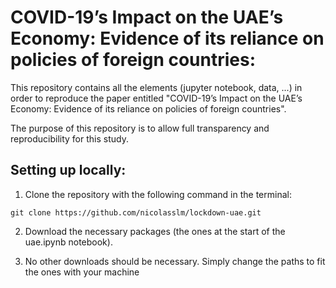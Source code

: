# **COVID-19’s Impact on the UAE’s Economy: Evidence of its reliance on policies of foreign countries:**

This repository contains all the elements (jupyter notebook, data, ...) in order to reproduce the paper entitled "COVID-19’s Impact on the UAE’s Economy: Evidence of its reliance on policies of foreign countries".

The purpose of this repository is to allow full transparency and reproducibility for this study.

## Setting up locally:

1. Clone the repository with the following command in the terminal:

`git clone https://github.com/nicolasslm/lockdown-uae.git`

2. Download the necessary packages (the ones at the start of the uae.ipynb notebook).

3. No other downloads should be necessary. Simply change the paths to fit the ones with your machine